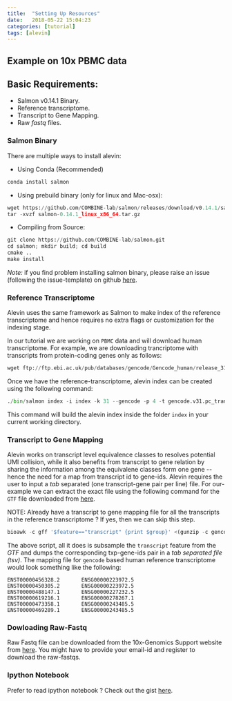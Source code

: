 ```yaml
---
title:  "Setting Up Resources"
date:   2018-05-22 15:04:23
categories: [tutorial]
tags: [alevin]
---
```

## Example on 10x PBMC data

## Basic Requirements:
* Salmon v0.14.1 Binary.
* Reference transcriptome.
* Transcript to Gene Mapping.
* Raw _fastq_ files.

### Salmon Binary
There are multiple ways to install alevin:

* Using Conda (Recommended)

```python
conda install salmon
```

* Using prebuild binary (only for linux and Mac-osx):

```python
wget https://github.com/COMBINE-lab/salmon/releases/download/v0.14.1/salmon-0.14.1_linux_x86_64.tar.gz
tar -xvzf salmon-0.14.1_linux_x86_64.tar.gz
```

* Compiling from Source:

```python
git clone https://github.com/COMBINE-lab/salmon.git
cd salmon; mkdir build; cd build
cmake ..
make install
```

*Note:* if you find problem installing salmon binary, please raise an issue (following the issue-template) on github [here](https://github.com/COMBINE-lab/salmon/issues).

### Reference Transcriptome

Alevin uses the same framework as Salmon to make index of the reference transcriptome and hence requires no extra flags or customization for the indexing stage.

In our tutorial we are working on `PBMC` data and will download human transcriptome. For example, we are downloading trancriptome with transcripts from protein-coding genes only as follows:

```python
wget ftp://ftp.ebi.ac.uk/pub/databases/gencode/Gencode_human/release_31/gencode.v31.pc_transcripts.fa.gz
```

Once we have the reference-transcriptome, alevin index can be created using the following command:

```python
./bin/salmon index -i index -k 31 --gencode -p 4 -t gencode.v31.pc_transcripts.fa.gz
```
This command will build the alevin index inside the folder `index` in your current working directory.

### Transcript to Gene Mapping
Alevin works on transcript level equivalence classes to resolves potential UMI collision, while it also benefits from transcript to gene relation by sharing the information among the equivalene classes form one gene -- hence the need for a map from transcript id to gene-ids. Alevin requires the user to input a *tab* separated (one transcript-gene pair per line) file. For our-example we can extract the exact file using the following command for the `GTF` file downloaded from [here](ftp://ftp.ebi.ac.uk/pub/databases/gencode/Gencode_human/release_31/gencode.v31.primary_assembly.annotation.gtf.gz).

NOTE: Already have a transcript to gene mapping file for all the transcripts in the reference transcriptome ? If yes, then we can skip this step.

```python
bioawk -c gff '$feature=="transcript" {print $group}' <(gunzip -c gencode.v31.primary_assembly.annotation.gtf.gz) | awk -F ' ' '{print substr($4,2,length($4)-3) "\t" substr($2,2,length($2)-3)}' - > txp2gene.tsv
```

The above script, all it does is subsample the `transcript` feature from the *GTF* and dumps the corresponding txp-gene-ids pair in a _tab separated file (tsv)_. The mapping file for `gencode` based human reference transcriptome would look something like the following:

```
ENST00000456328.2       ENSG00000223972.5
ENST00000450305.2       ENSG00000223972.5
ENST00000488147.1       ENSG00000227232.5
ENST00000619216.1       ENSG00000278267.1
ENST00000473358.1       ENSG00000243485.5
ENST00000469289.1       ENSG00000243485.5
```

### Dowloading Raw-Fastq

Raw Fastq file can be downloaded from the 10x-Genomics Support website from [here](https://support.10xgenomics.com/single-cell-gene-expression/datasets/2.1.0/pbmc4k). You might have to provide your email-id and register to download the raw-fastqs.

### Ipython Notebook
Prefer to read ipython notebook ?
Check out the gist [here](https://gist.github.com/k3yavi/c501705ed2d29b12b0d10cf78b3ed001).
